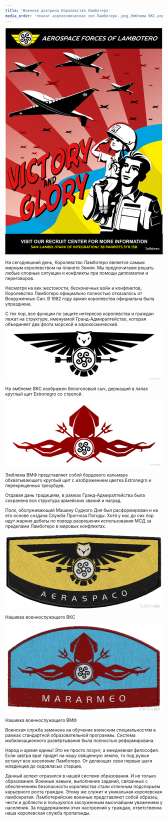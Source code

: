 ```yaml
---
title: 'Военная доктрина Королевства Ламботеро'
media_order: 'плакат аэрокосмических сил Ламботеро..png,Эмблема ВКС.png,Эмблема ВМФ.png,Нашивка ВКС.png,Нашивка ВМФ.png'
---
```



![](%D0%BF%D0%BB%D0%B0%D0%BA%D0%B0%D1%82%20%D0%B0%D1%8D%D1%80%D0%BE%D0%BA%D0%BE%D1%81%D0%BC%D0%B8%D1%87%D0%B5%D1%81%D0%BA%D0%B8%D1%85%20%D1%81%D0%B8%D0%BB%20%D0%9B%D0%B0%D0%BC%D0%B1%D0%BE%D1%82%D0%B5%D1%80%D0%BE..png)

На сегодняшний день, Королевство Ламботеро является самым мирным королевством на планете Земля. Мы предпочитаем решать любые спорные ситуации и конфликты при помощи дипломатии и переговоров.

Несмотря на век жестокости, бесконечных войн и конфликтов, Королевство Ламботеро официально полностью отказалось от Вооруженных Сил. В 1982 году армия королевства официальна была упразднена.

С тех пор, все функции по защите интересов королевства и граждан лежат на структуре, именуемой Гранд-Адмиралтейство, которая объединяет два флота морской и аэрокосмический.
![](%D0%AD%D0%BC%D0%B1%D0%BB%D0%B5%D0%BC%D0%B0%20%D0%92%D0%9A%D0%A1.png)

На эмблеме ВКС изображен белоголовый сыч, держащий в лапах круглый щит Estronegro со стрелой.

![](%D0%AD%D0%BC%D0%B1%D0%BB%D0%B5%D0%BC%D0%B0%20%D0%92%D0%9C%D0%A4.png)

Эмблема ВМФ представляет собой бордового кальмара обхватывающего круглый щит с изображением цветка Estronegro и перекрещенных трезубцев.


Отдавая дань традициям, в рамках Гранд-Адмиралтейства была сохранена вся структура армейских званий и наград.

Полк, обслуживающий Машину Судного Дня был расформирован и на его основе создана Служба Прогноза Погоды. Хотя у нас до сих пор идут жаркие дебаты по поводу разрешения использования МСД за пределами Ламботеро в мировых конфликтах.

![](%D0%9D%D0%B0%D1%88%D0%B8%D0%B2%D0%BA%D0%B0%20%D0%92%D0%9A%D0%A1.png)

	



Нашивка военнослужащего ВКС ​

![](%D0%9D%D0%B0%D1%88%D0%B8%D0%B2%D0%BA%D0%B0%20%D0%92%D0%9C%D0%A4.png)	

Нашивка военнослужащего ВМФ​





Воинская служба заменена на обучение воинским специальностям в рамках стандартной образовательной программы. Система мобилизационного развёртывания была полностью реформирована.

Народ и армия едины! Это не просто лозунг, а ежедневная философия. Если завтра враг придет на нашу священную землю, то под ружье встанут все население Ламботеро. От делающих свои первые шаги младенцев до седовласых старцев.

Данный аспект отразился в нашей системе образования. И не только образования. Военные навыки, выполнение заданий, связанных с обеспечением безопасности королевства стали отличным подспорьем карьерного роста граждан. Этому же служит и уникальная королевская ламбократия.
Ламботерийские военные представляют собой образец чести и доблести и пользуются заслуженным высочайшим уважением у населения. За поддержанием этих настроений у граждан, ответственна наша королевская служба пропаганды.